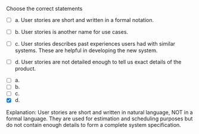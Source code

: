 <panel header="{{ icon_Q_A }} Correct statements about user stories">
<question>

Choose the correct statements

- [ ] a. User stories are short and written in a formal notation.
- [ ] b. User stories is another name for use cases.
- [ ] c. User stories describes past experiences users had with similar systems. These are helpful in developing the new system.
- [ ] d. User stories are not detailed enough to tell us exact details of the product.


<div slot="answer">

- [ ] a. 
- [ ] b. 
- [ ] c. 
- [x] d. 

Explanation: User stories are short and written in natural language, NOT in a formal language. They are used for estimation and scheduling purposes but do not contain enough details to form a complete system specification.

</div>
</question>
</panel>

